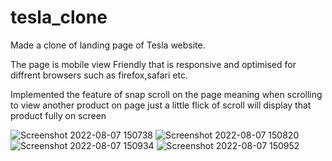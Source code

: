 # tesla_clone
Made a clone of landing page of Tesla website. 

The page is mobile view Friendly that is responsive and optimised for diffrent browsers such as firefox,safari etc.

Implemented the feature of snap scroll on the page meaning when scrolling to view another product on page just a little flick of scroll will display that product fully on screen



![Screenshot 2022-08-07 150738](https://user-images.githubusercontent.com/44174387/183284867-bab9293b-ee5d-47c8-830d-fbe117612f85.png)
![Screenshot 2022-08-07 150820](https://user-images.githubusercontent.com/44174387/183284870-9f158485-3a8f-4497-8cb2-9315fe061c08.png)
![Screenshot 2022-08-07 150934](https://user-images.githubusercontent.com/44174387/183284872-b91f87c7-5173-4364-9a9d-508aa3d4b8d1.png)
![Screenshot 2022-08-07 150952](https://user-images.githubusercontent.com/44174387/183284874-2cf7cc7a-4c6f-45be-a488-05fb4d92b497.png)
